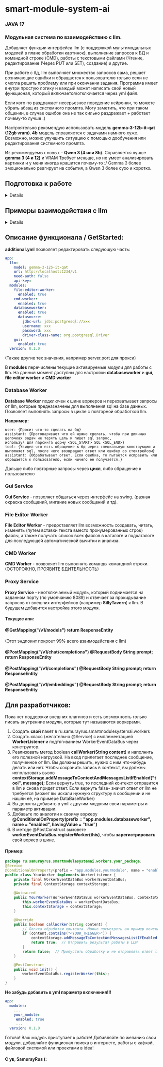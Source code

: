 # smart-module-system-ai
### JAVA 17
### Модульная система по взаимодействию с llm. 
Добавляет функции интерфейса llm (с поддержкой мультимодальных моделей в плане обработки картинок), выполнение запросов к БД и командной строке (CMD), работы с текстовыми файлами (Чтение, редактирование (Через PUT или SET), создание) и другие.

При работе с бд, llm выполняет множество запросов сама, решает возникающие ошибки и обращается к пользователю только если не смогла решить проблему или при окончании задания.
Программа имеет внутри простую логику и каждый может написать свой новый функционал, который включается/отключается через yml файл.

Если кого-то раздражает несерьезное поведение нейронки, то можете убрать абзац из системного промпта. Могу заметить, что при таком общении, в случае ошибок она не так сильно раздражает + работает почему-то лучше :) 

Настроятельно рекомендую использовать модель **gemma-3-12b-it-qat (12gb vram). 4b** модель справляется с задачами намного хуже. Возможно, можно улучшить ситуацию с помощью дообучения или редактирования системного промпта.

Из рекомендуемых новых - **Qwen 3 (4 или 8b)**. Справляется лучше **gemma 3 (4 и 12)** и VRAM Требует меньше, но не умеет анализировать картинки и у меня иногда крашится почему-то :/
Gemma 3 более эмоционально реагирует на события, а Qwen 3 более сухо и коротко.
## Подготовка к работе
<details>
  
  1. Для локального развертывания llm скачайте **LM Studio** (возможно, нужен vpn).
  2. В **LM Studio** выберете нужную вам модель. Советую **gemma-3-12B-it-qat-GGUF** если у вас 12gb VRAM или **gemma-3-4b-it-8q** если 8gb VRAM. Модели ниже тоже можно, но они не умеют в анализ изображений. Модель автоматически скачается.
  3. Отредактируйте системный промпт в файле SystemPrompt.txt если в этом есть необходимость
  4. Запустите jar (когда будет релиз) или проект в среде разработки с настроенным **application.yml или additional.yml** (см. GET STARTED)
  5. Пишите в появившийся чат и модель должна вам ответить (если вы используете GUI, если нет, то установите SillyTavern и подключите её к SMSA через localhost:8089/v1)

  Работа с внешними llm по api работет только в теории ( Работа с совместимыми моделями openAi и использованием bearer токена)
  Работа с модулями из внешних интерфейсов через прокси тоже не реализована из-за потери контекста при выполнении. Эта опция **скоро будет доступна**, но в урезанном варианте.
  
</details>

## Примеры взаимодействия с llm
<details>
  
Нормальное взаимодействие
1. Работа с бд, когда нужно выполнить несколько запросов. Если дать более глобальную задачу, то выполнение будет аналогичным. При появлении ошибки, llm попытается самостоятельно её исправить, хотя у 4b модели это не очень хорошо получается (у 12b намного лучше).
![Screenshot_16](https://github.com/user-attachments/assets/0c0d4219-a1ee-4a01-9ced-0c4eed528a23)
2. Пример ролеплей игры. Инвентарь и текущие события записываются в бд, чтобы не перегружать контекст и вызывать меньше путаницы.
 (пикча закараптилась :/ Верим на слово


**Пример работы с File Editor Worker**

Я попросил проанализировать проект (этот) и скинул ей путь до корневой дирректории.
Она первым делом получила все файлы в проекте, чтобы потом вызывать чтение файлов без лишних телодвижений

![image](https://github.com/user-attachments/assets/f9c78b35-a4f1-4f31-8e43-a16fa815c147)

Дальше она проанализировала структуру и сделала первоначальный вывод о проекте, после чего прочитала основной класс.

![image](https://github.com/user-attachments/assets/494812cb-c2c8-4c56-8aea-1f2f17fe03ab)

Затем она решила проанализировать CMD WORKER (Странно, что не File Editor Worker :) )

![image](https://github.com/user-attachments/assets/5885081a-ff8c-447e-83d6-60051c56e42a)

После чего пошла по связанным с ним объектам (Парсер и dto)

![image](https://github.com/user-attachments/assets/adf6fe0d-d550-4460-ab8b-31683453ea89)

Объяснила все неплохо, а лесть всегда приятна.
Так что если у кого-то возникнут проблемы с пониманием работы текущего проекта - спросите у нейронки)

**Опасное взаимодействие:**

Я попросил нейросеть создать две связанные таблицы и заполнить их данными.
Вот что произошло:
1. Сначала нейросеть попыталась создать первую таблицу, но получила ошибку — она уже существовала.
2. Тогда она решила её дропнуть, но столкнулась с новой ошибкой — таблицу нельзя было удалить из-за связи со второй таблицей.
3. В итоге нейросеть сначала удалила вторую таблицу, а потом уже первую.
4. После этого она заново создала обе таблицы и заполнила их данными, как я и просил.

Думаю, опасное поведение можно уменьшить через новые правила в системном промпте. Напирмер, "Если при попытке создания таблицы будет ошибка, что таблица уже есть, то поменяй название создаваемой таблицы, а не удаляй её"

![workaiwow](https://github.com/user-attachments/assets/55d1847a-d64b-485d-ac1b-7de254347bfd)


С CMD воркером произошла ситуация, когда я попросил создать файл java с классом для теста воркера,
а нейронка после завершения работы попыталась его скомпилировать, не нашла javac, узнала мою версию java,
и добавила javac в PATH, после чего скомпилировала класс :)
Восстание машин все ближе

  Прискорбное взаимодействие:
1. Возможно, стоит добавить поддержку переписывания контекста, чтобы она не брала в рассмотрение свои неверные результаты
![image](https://github.com/user-attachments/assets/bc788640-803f-47a0-ac97-d369b562e107)
2. 4b модель не смогла справиться с ошибкой и пришла к пользователю. У 12b модели таких проблем не было.
![image](https://github.com/user-attachments/assets/a2d25405-b043-413b-b0f1-f6eb7bcfebc8)

</details>

## Описание функционала / GetStarted:

**additional.yml** позволяет редактировать следующую часть:
```yaml
app:
  llm:
    model: gemma-3-12b-it-qat
    url: http://localhost:1234/v1
    need-auth: false
    api-key:
  modules:
    file-editor-worker:
      enabled: true
    cmd-worker:
      enabled: true
    databaseworker:
      enabled: true
      datasource:
        jdbc-url: jdbc:postgresql://xxx
        username: xxx
        password: xxx
        driver-class-name: org.postgresql.Driver
    gui:
      enabled: true
  version: 0.1.0
```

(Также другие тех значения, например server.port для прокси)

В **modules** перечислены текущие активируемые модули для работы с llm.
На данный момент доступны для настройки **databaseworker** и **gui**, **file editor worker** и **CMD worker**

### Database Worker
 **Database Worker** подключен к шине воркеров и перехватывает запросы от llm,
которые предназначены для выполнения sql на базе данных.
Позволяет выполнять запросы в цикле с повторной обработкой llm.

**Например:**
```
user: {Просит что-то сделать на бд}
assistant: {Проговаривает что ей нужно сделать, чтобы при длинных цепочках задач не терять цель и пишет sql запрос,
используя для парсинга форму <SQL_START> SQL <SQL_END>}
tool: {Увидел что есть обращение к бд через специальную конструкцию и выполняет sql, после чего возвращает ответ или ошибку со стектрейсом}
assistant: {Обрабатывает ответ. Если ошибка, то пытается исправить или обращается к пользователю, если ничего ен получается.}
```
Дальше либо повторные запросы через **цикл**, либо обращение к пользователю

### Gui Service
**Gui Service** - позволяет общаться через интерфейс на swing. (разная окраска сообщений, мигание новых сообщений и тд).

### File Editor Worker
**File Editor Worker** - предоставляет llm возможность создавать, читать,
изменять (путем вставки текста вместо пронумерованных строк) файлы, а также получать список всех файлов в каталоге и подкаталоге для 
последующей автоматической вычитки и анализа.

### CMD Worker
**CMD Worker** - позволяет llm выполнять команды командной строки. (ОСТОРОЖНО, ПРОЯВИТЕ БДИТЕЛЬНОСТЬ)

### Proxy Service
**Proxy Service** - неотключаемый модуль, который поднимается на заданном порту (по умолчанию 8089) 
и отвечает за прокидывание запросов от внешних интерфейсов (например **SillyTavern**) к llm.
В будущем добавится настройка этого модуля.

#### Текущее апи:

#### @GetMapping("/v1/models") return ResponseEntity<String>

(Этот эндпоинт покроет 99% всего взаимодействия с llm)
#### @PostMapping("/v1/chat/completions")  @RequestBody String prompt; return ResponseEntity<String>

#### @PostMapping("/v1/completions") @RequestBody String prompt; return ResponseEntity<String>

#### @PostMapping("/v1/embeddings") @RequestBody String prompt; return ResponseEntity<String>

## Для разработчиков:
Пока нет поддержки внешних плагинов и есть возможность только писать внутренние модули, которые тут называются воркерами.
1. Создать **свой** пакет в ru.samurayrus.smartmodulesystemai.workers
2. Создать класс (желательно @Service) с имплементацией **WorkerListener** и подтягиванием WorkerEventDataBus через конструктор.
3. Реализовать метод boolean **callWorker(String content)** и наполнить его полезной нагрузкой.
   На вход прилетает последнее сообщение, полученное от llm. Вы должны решить, нужно с ним что-нибудь делать или нет.
   Чтобы сохранить запись в контекст, вы должны использовать вызов **contextStorage.addMessageToContextAndMessagesListIfEnabled("tool", message);** 
   Если вернуть true, то последний контекст отправится в llm и снова придет ответ.
   Если вернуть false- значит ответ от llm не требуется (может вы искали нужную структуру в сообщении и не нашли её, на примере DataBaseWorker)
4. Вы должны добавить в yml к другим модулям свои параметры и параметр активации.
5. Добавьте по аналогии к своиму воркеру **@ConditionalOnProperty(prefix = "app.modules.databaseworker", name = "enabled", havingValue = "true")**
6. В методе @PostConstruct вызовете **workerEventDataBus.registerWorker(this)**, чтобы **зарегистрировать** свой воркер в шине.

#### Пример: 
```java
package ru.samurayrus.smartmodulesystemai.workers.your_package;
@Service
@ConditionalOnProperty(prefix = "app.modules.yourmodule", name = "enabled", havingValue = "true")
public class YourWorker implements WorkerListener {
    private final WorkerEventDataBus workerEventDataBus;
    private final ContextStorage contextStorage;
    
    @Autowired
    public YourWorker(WorkerEventDataBus workerEventDataBus, ContextStorage contextStorage) {
        this.workerEventDataBus = workerEventDataBus;
        this.contextStorage = contextStorage;
    }

    @Override
    public boolean callWorker(String content) {
        // Логика обработки контента. Можно посмотреть ан пример поиска тригера в LlmSqlResponseParser
        if (content.contains("<YOUR_TRIGGER>")) {
            contextStorage.addMessageToContextAndMessagesListIfEnabled("tool", "Результат работы модуля");
            return true;  // Отправить результат работы в LLM
        }
        return false;  // Пропустить обработку и не отправлять ответ llm
    }

    @PostConstruct
    public void init() {
        workerEventDataBus.registerWorker(this);
    }
}
```
**Не забудь добавить в yml параметр включения!!!**
```yml
app:
  modules:
    ...
    your_module:
     enabled: true
     ...
  version: 0.1.0
````

Готово! Ваш модуль приступает к работе!
Добавляйте по желанию свои модули, добавляйте функционал поиска в интернете, работы с кафкой, файловой системой или проектами в idea!

#### С ув, SamurayRus (:
